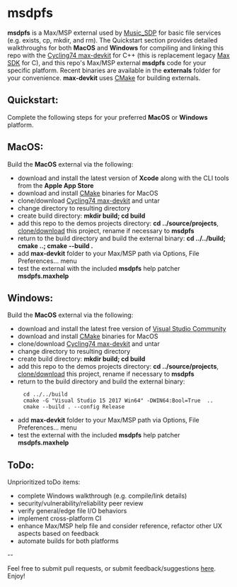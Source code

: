 # msdpfs

**msdpfs** is a Max/MSP external used by [Music_SDP](http://musicsdp.com/) for 
basic file services (e.g. exists, cp, mkdir, and rm). The Quickstart section 
provides detailed walkthroughs for both **MacOS** and **Windows** for compiling and 
linking this repo with the 
[Cycling74 max-devkit](https://github.com/Cycling74/max-devkit) for C++ (this is 
replacement legacy [Max SDK](https://github.com/Cycling74/max-api) for C), and 
this repo's Max/MSP external **msdpfs** code for your specific platform. Recent 
binaries are available in the **externals** folder for your convenience. 
**max-devkit** uses [CMake](https://cmake.org/download/) for building externals.


## Quickstart:

Complete the following steps for your preferred **MacOS** or **Windows** platform.


## MacOS:

Build the **MacOS** external via the following:

* download and install the latest version of **Xcode** along with the CLI tools from 
the **Apple App Store**
* download and install [CMake](https://cmake.org/download/) binaries for MacOS
* clone/download [Cycling74 max-devkit](https://github.com/Cycling74/max-devkit) and untar
* change directory to resulting directory
* create build directory: **mkdir build; cd build**
* add this repo to the demos projects directory: **cd ../source/projects**, 
[clone/download](https://github.com/dirkleas/msdpfs.git) this project, rename if necessary 
to **msdpfs**
* return to the build directory and build the external binary:
**cd ../../build; cmake ..; cmake --build .**
* add **max-devkit** folder to your Max/MSP path via Options, File Preferences... menu
* test the external with the included **msdpfs** help patcher **msdpfs.maxhelp**


## Windows:

Build the **MacOS** external via the following:

* download and install the latest free version of 
[Visual Studio Community](https://www.visualstudio.com/downloads/)
* download and install [CMake](https://cmake.org/download/) binaries for MacOS
* clone/download [Cycling74 max-devkit](https://github.com/Cycling74/max-devkit) and untar
* change directory to resulting directory
* create build directory: **mkdir build; cd build**
* add this repo to the demos projects directory: **cd ../source/projects**, 
[clone/download](https://github.com/dirkleas/msdpfs.git) this project, rename if necessary 
to **msdpfs**
* return to the build directory and build the external binary:
```
     cd ../../build
     cmake -G "Visual Studio 15 2017 Win64" -DWIN64:Bool=True  ..
     cmake --build . --config Release
```
* add **max-devkit** folder to your Max/MSP path via Options, File Preferences... menu
* test the external with the included **msdpfs** help patcher **msdpfs.maxhelp**


## ToDo:

Unprioritized toDo items:

* complete Windows walkthrough (e.g. compile/link details)
* security/vulnerability/reliability peer review
* verify general/edge file I/O behaviors
* implement cross-platform CI
* enhance Max/MSP help file and consider reference, refactor other UX aspects 
based on feedback
* automate builds for both platforms

--

Feel free to submit pull requests, or submit feedback/suggestions 
[here](http://musicsdp.com/contact-the-team/). Enjoy!
